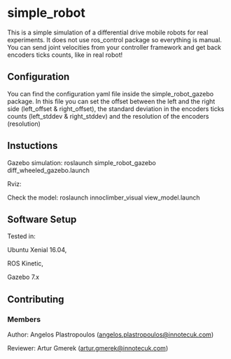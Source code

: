 # simple_robot

This is a simple simulation of a differential drive mobile robots for real 
experiments. It does not use ros_control package so everything is manual. 
You can send joint velocities from your controller framework and get back 
encoders ticks counts, like in real robot!

## Configuration

You can find the configuration yaml file inside the simple_robot_gazebo package. 
In this file you can set the offset between the left and the right side 
(left_offset & right_offset), the standard deviation in the encoders ticks counts 
(left_stddev & right_stddev) and the resolution  of the encoders (resolution)

## Instuctions

Gazebo simulation:
roslaunch simple_robot_gazebo diff_wheeled_gazebo.launch

Rviz:

Check the model: roslaunch innoclimber_visual view_model.launch


## Software Setup

Tested in: 

Ubuntu Xenial 16.04,

ROS Kinetic,

Gazebo 7.x


## Contributing

### Members
Author:
Angelos Plastropoulos (angelos.plastropoulos@innotecuk.com)


Reviewer:
Artur Gmerek (artur.gmerek@innotecuk.com)
